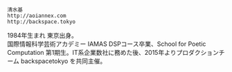 	清水基
	http://aoiannex.com
	http://backspace.tokyo


1984年生まれ 東京出身。  
国際情報科学芸術アカデミー IAMAS DSPコース卒業、School for Poetic Computation 第1期生。IT系企業数社に務めた後、2015年よりプロダクションチーム backspacetokyo を共同主催。

